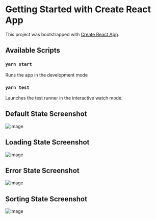 # Getting Started with Create React App

This project was bootstrapped with [Create React App](https://github.com/facebook/create-react-app).

## Available Scripts

### `yarn start`

Runs the app in the development mode

### `yarn test`

Launches the test runner in the interactive watch mode.

## Default State Screenshot

![image](https://user-images.githubusercontent.com/4091564/115266563-fd9f8180-a140-11eb-89bb-903ae7761a25.png)

## Loading State Screenshot

![image](https://user-images.githubusercontent.com/4091564/115266870-3fc8c300-a141-11eb-8ee8-5dda045fbda9.png)

## Error State Screenshot 

![image](https://user-images.githubusercontent.com/4091564/115266942-53742980-a141-11eb-9851-0bffc6fd974c.png)

## Sorting State Screenshot

![image](https://user-images.githubusercontent.com/4091564/115267082-756dac00-a141-11eb-91e8-4ce283440553.png)
